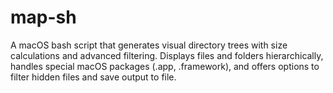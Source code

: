 # map-sh
A macOS bash script that generates visual directory trees with size calculations and advanced filtering. Displays files and folders hierarchically, handles special macOS packages (.app, .framework), and offers options to filter hidden files and save output to file.
